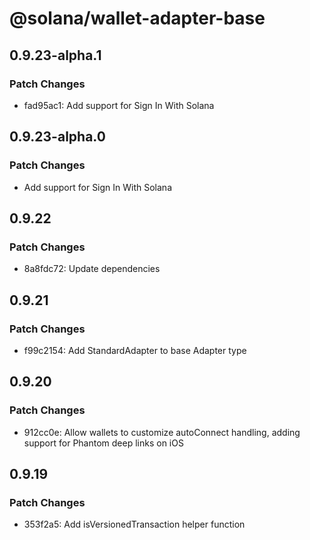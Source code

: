 # @solana/wallet-adapter-base

## 0.9.23-alpha.1

### Patch Changes

-   fad95ac1: Add support for Sign In With Solana

## 0.9.23-alpha.0

### Patch Changes

-   Add support for Sign In With Solana

## 0.9.22

### Patch Changes

-   8a8fdc72: Update dependencies

## 0.9.21

### Patch Changes

-   f99c2154: Add StandardAdapter to base Adapter type

## 0.9.20

### Patch Changes

-   912cc0e: Allow wallets to customize autoConnect handling, adding support for Phantom deep links on iOS

## 0.9.19

### Patch Changes

-   353f2a5: Add isVersionedTransaction helper function
